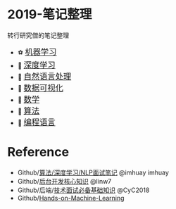 # 2019-笔记整理
转行研究僧的笔记整理
- :soccer: [<font size=+1>机器学习</font>](./机器学习)
- :basketball: [<font size=+1>深度学习</font>](./深度学习)
- :hamburger: [<font size=+1>自然语言处理</font>](./自然语言处理)
- :fries: [<font size=+1>数据可视化</font>](./数据可视化)
- :cherries: [<font size=+1>数学</font>](./数据库)
- :apple: [<font size=+1>算法</font>](./算法+数据结构)
- :strawberry: [<font size=+1>编程语言</font>](./编程语言)


# Reference
- Github/[算法/深度学习/NLP面试笔记](https://github.com/imhuay/Algorithm_Interview_Notes-Chinese) @imhuay
imhuay
- Github/[后台开发核心知识](https://github.com/linw7/Skill-Tree) @linw7
- Github/后端/[技术面试必备基础知识](https://github.com/CyC2018/CS-Notes) @CyC2018
- Github/[Hands-on-Machine-Learning](https://github.com/DeqianBai/Hands-on-Machine-Learning)